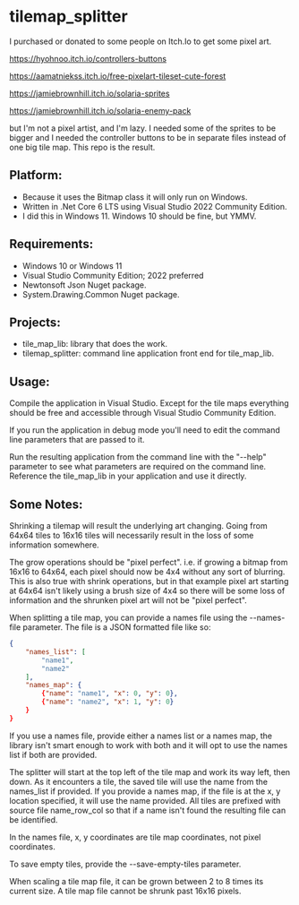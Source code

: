 # tilemap_splitter
I purchased or donated to some people on Itch.Io to get some pixel art.

https://hyohnoo.itch.io/controllers-buttons

https://aamatniekss.itch.io/free-pixelart-tileset-cute-forest

https://jamiebrownhill.itch.io/solaria-sprites

https://jamiebrownhill.itch.io/solaria-enemy-pack

but I'm not a pixel artist, and I'm lazy. I needed some of the sprites to be bigger and I needed the controller buttons to be in separate files instead of one big tile map.  This repo is the result.


## Platform:
* Because it uses the Bitmap class it will only run on Windows.
* Written in .Net Core 6 LTS using Visual Studio 2022 Community Edition.
* I did this in Windows 11. Windows 10 should be fine, but YMMV.

## Requirements:
* Windows 10 or Windows 11
* Visual Studio Community Edition; 2022 preferred
* Newtonsoft Json Nuget package.
* System.Drawing.Common Nuget package.

## Projects:
* tile_map_lib: library that does the work.
* tilemap_splitter: command line application front end for tile_map_lib.

## Usage:
Compile the application in Visual Studio.  Except for the tile maps everything should be free and accessible through Visual Studio Community Edition.

If you run the application in debug mode you'll need to edit the command line parameters that are passed to it.

Run the resulting application from the command line with the "--help" parameter to see what parameters are required on the command line.
Reference the tile_map_lib in your application and use it directly.

## Some Notes:
Shrinking a tilemap will result the underlying art changing.  Going from 64x64 tiles to 16x16 tiles will necessarily result in the loss of some information somewhere.

The grow operations should be "pixel perfect".  i.e. if growing a bitmap from 16x16 to 64x64, each pixel should now be 4x4 without any sort of blurring.  This is also true with shrink operations, but in that example pixel art starting at 64x64 isn't likely using a brush size of 4x4 so there will be some loss of information and the shrunken pixel art will not be "pixel perfect".

When splitting a tile map, you can provide a names file using the --names-file parameter. The file is a JSON formatted file like so:
```json
{
    "names_list": [
        "name1",
        "name2"
    ],
    "names_map": {
        {"name": "name1", "x": 0, "y": 0},
        {"name": "name2", "x": 1, "y": 0}
    }
}
```

If you use a names file, provide either a names list or a names map, the library isn't smart enough to work with both and it will opt to use the names list if both are provided.  

The splitter will start at the top left of the tile map and work its way left, then down. As it encounters a tile, the saved tile will use the name from the names_list if provided. If you provide a names map, if the file is at the x, y location specified, it will use the name provided.  All tiles are prefixed with source file name_row_col so that if a name isn't found the resulting file can be identified.

In the names file, x, y coordinates are tile map coordinates, not pixel coordinates.

To save empty tiles, provide the --save-empty-tiles parameter.

When scaling a tile map file, it can be grown between 2 to 8 times its current size.  A tile map file cannot be shrunk past 16x16 pixels.
